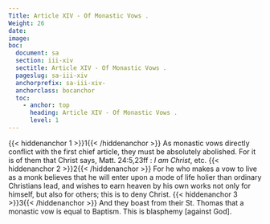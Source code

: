 ```yaml
---
Title: Article XIV - Of Monastic Vows .
Weight: 26
date: 
image: 
boc:
  document: sa
  section: iii-xiv
  sectitle: Article XIV - Of Monastic Vows .
  pageslug: sa-iii-xiv
  anchorprefix: sa-iii-xiv-
  anchorclass: bocanchor
  toc:
    - anchor: top
      heading: Article XIV - Of Monastic Vows .
      level: 1
---
```


{{< hiddenanchor 1 >}}1{{< /hiddenanchor >}} As monastic
vows directly conflict with the first chief article, they must
be absolutely abolished. For it is of them that Christ says,
Matt. 24:5,23ff : _I am Christ_, etc. {{< hiddenanchor 2 >}}2{{< /hiddenanchor >}} For he
who makes a vow to live as a monk believes that he will enter
upon a mode of life holier than ordinary Christians lead, and
wishes to earn heaven by his own works not only for himself,
but also for others; this is to deny Christ. {{< hiddenanchor 3 >}}3{{< /hiddenanchor >}} And they
boast from their St. Thomas that a monastic vow is equal to
Baptism. This is blasphemy [against God].

